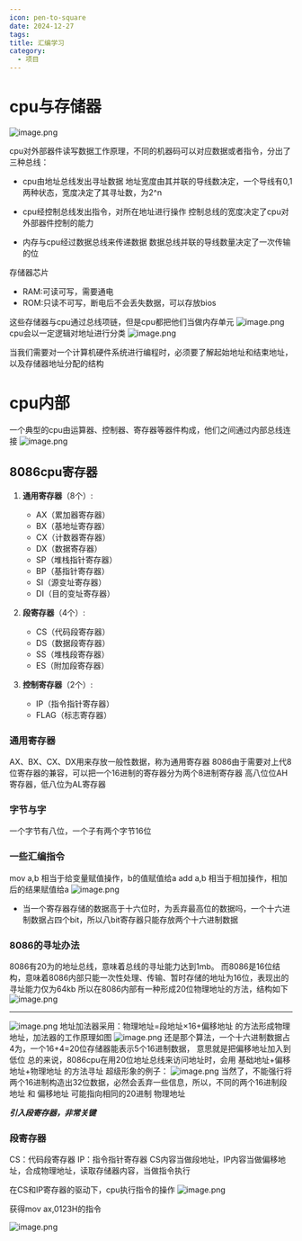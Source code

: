 ```yaml
---
icon: pen-to-square
date: 2024-12-27
tags: 
title: 汇编学习
category:
  - 项目
---
```

# cpu与存储器
![image.png](https://cdn.jsdelivr.net/gh/fakeppa/blog-img/20241227153707.png)

cpu对外部器件读写数据工作原理，不同的机器码可以对应数据或者指令，分出了三种总线：
- cpu由地址总线发出寻址数据
  地址宽度由其并联的导线数决定，一个导线有0,1两种状态，宽度决定了其寻址数，为2^n
  
- cpu经控制总线发出指令，对所在地址进行操作
  控制总线的宽度决定了cpu对外部器件控制的能力
  
- 内存与cpu经过数据总线来传递数据
  数据总线并联的导线数量决定了一次传输的位

存储器芯片
- RAM:可读可写，需要通电
- ROM:只读不可写，断电后不会丢失数据，可以存放bios

这些存储器与cpu通过总线项链，但是cpu都把他们当做内存单元
![image.png](https://cdn.jsdelivr.net/gh/fakeppa/blog-img/20241227154536.png)
cpu会以一定逻辑对地址进行分类
![image.png](https://cdn.jsdelivr.net/gh/fakeppa/blog-img/20241227155020.png)

当我们需要对一个计算机硬件系统进行编程时，必须要了解起始地址和结束地址，以及存储器地址分配的结构

# cpu内部
一个典型的cpu由运算器、控制器、寄存器等器件构成，他们之间通过内部总线连接
![image.png](https://cdn.jsdelivr.net/gh/fakeppa/blog-img/20241227155542.png)

## 8086cpu寄存器
1. **通用寄存器**（8个）:
   - AX（累加器寄存器）
   - BX（基地址寄存器）
   - CX（计数器寄存器）
   - DX（数据寄存器）
   - SP（堆栈指针寄存器）
   - BP（基指针寄存器）
   - SI（源变址寄存器）
   - DI（目的变址寄存器）

2. **段寄存器**（4个）:
   - CS（代码段寄存器）
   - DS（数据段寄存器）
   - SS（堆栈段寄存器）
   - ES（附加段寄存器）

3. **控制寄存器**（2个）:
   - IP（指令指针寄存器）
   - FLAG（标志寄存器）
### 通用寄存器
AX、BX、CX、DX用来存放一般性数据，称为通用寄存器
8086由于需要对上代8位寄存器的兼容，可以把一个16进制的寄存器分为两个8进制寄存器
高八位位AH寄存器，低八位为AL寄存器

### 字节与字
一个字节有八位，一个子有两个字节16位

### 一些汇编指令
mov a,b 相当于给变量赋值操作，b的值赋值给a
add a,b 相当于相加操作，相加后的结果赋值给a
![image.png](https://cdn.jsdelivr.net/gh/fakeppa/blog-img/20241227162444.png)

- 当一个寄存器存储的数据高于十六位时，为丢弃最高位的数据吗，一个十六进制数据占四个bit，所以八bit寄存器只能存放两个十六进制数据
### 8086的寻址办法
8086有20为的地址总线，意味着总线的寻址能力达到1mb。
而8086是16位结构，意味着8086内部只能一次性处理、传输、暂时存储的地址为16位，表现出的寻址能力仅为64kb
所以在8086内部有一种形成20位物理地址的方法，结构如下
![image.png](https://cdn.jsdelivr.net/gh/fakeppa/blog-img/20241227163257.png)

----
![image.png](https://cdn.jsdelivr.net/gh/fakeppa/blog-img/20241227163349.png)
地址加法器采用：物理地址=段地址×16+偏移地址   的方法形成物理地址，加法器的工作原理如图
![image.png](https://cdn.jsdelivr.net/gh/fakeppa/blog-img/20241227163612.png)
还是那个算法，一个十六进制数据占4为，一个16+4=20位存储器能表示5个16进制数据，
意思就是把偏移地址加入到低位
总的来说，8086cpu在用20位地址总线来访问地址时，会用  基础地址+偏移地址+物理地址  的方法寻址
超级形象的例子：
![image.png](https://cdn.jsdelivr.net/gh/fakeppa/blog-img/20241227164214.png)
当然了，不能强行将两个16进制构造出32位数据，必然会丢弃一些信息，所以，不同的两个16进制段地址 和 偏移地址 可能指向相同的20进制 物理地址 

***引入段寄存器，非常关键***

### 段寄存器
CS：代码段寄存器
IP：指令指针寄存器
CS内容当做段地址，IP内容当做偏移地址，合成物理地址，读取存储器内容，当做指令执行

在CS和IP寄存器的驱动下，cpu执行指令的操作
![image.png](https://cdn.jsdelivr.net/gh/fakeppa/blog-img/20241227170448.png)



获得mov ax,0123H的指令

![image.png](https://cdn.jsdelivr.net/gh/fakeppa/blog-img/20241227170651.png)

